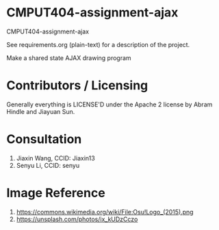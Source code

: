 CMPUT404-assignment-ajax
==============================

CMPUT404-assignment-ajax

See requirements.org (plain-text) for a description of the project.

Make a shared state AJAX drawing program

Contributors / Licensing
========================

Generally everything is LICENSE'D under the Apache 2 license by Abram Hindle and Jiayuan Sun.

Consultation
========================
1. Jiaxin Wang, CCID: Jiaxin13
2. Senyu Li, CCID: senyu

Image Reference
========================
1. https://commons.wikimedia.org/wiki/File:Osu!Logo_(2015).png
2. https://unsplash.com/photos/ix_kUDzCczo